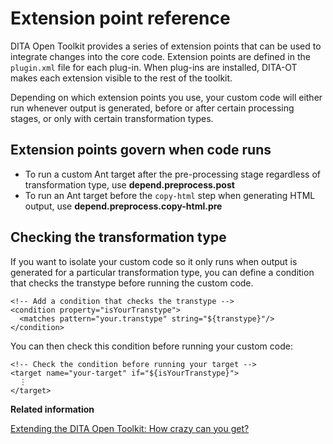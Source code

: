 # Extension point reference

DITA Open Toolkit provides a series of extension points that can be used to integrate changes into the core code. Extension points are defined in the `plugin.xml` file for each plug-in. When plug-ins are installed, DITA-OT makes each extension visible to the rest of the toolkit.

Depending on which extension points you use, your custom code will either run whenever output is generated, before or after certain processing stages, or only with certain transformation types.

## Extension points govern when code runs

-   To run a custom Ant target after the pre-processing stage regardless of transformation type, use **depend.preprocess.post**
-   To run an Ant target before the `copy-html` step when generating HTML output, use **depend.preprocess.copy-html.pre**

## Checking the transformation type

If you want to isolate your custom code so it only runs when output is generated for a particular transformation type, you can define a condition that checks the transtype before running the custom code.

```
<!-- Add a condition that checks the transtype -->
<condition property="isYourTranstype">
  <matches pattern="your.transtype" string="${transtype}"/>
</condition>
```

You can then check this condition before running your custom code:

```
<!-- Check the condition before running your target -->
<target name="your-target" if="${isYourTranstype}">
  ⋮
</target>
```

**Related information**  


[Extending the DITA Open Toolkit: How crazy can you get?](https://www.oxygenxml.com/events/2014/dita-ot_day.html#Extending_the_DITA_Open_Toolkit)

